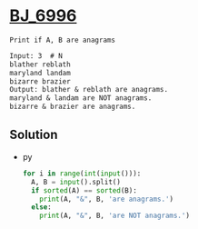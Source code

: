 # [BJ_6996](https://acmicpc.net/problem/6996)

```en
Print if A, B are anagrams
```

```txt
Input: 3  # N
blather reblath
maryland landam
bizarre brazier
Output: blather & reblath are anagrams.
maryland & landam are NOT anagrams.
bizarre & brazier are anagrams.
```

## Solution

* py

  ```py
  for i in range(int(input())):
    A, B = input().split()
    if sorted(A) == sorted(B):
      print(A, "&", B, 'are anagrams.')
    else:
      print(A, "&", B, 'are NOT anagrams.')
  ```
